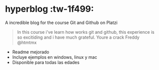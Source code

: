 # hyperblog :tw-1f499:
A incredible blog for the course Git and Github on Platzi
> In this course i've learn how works git and github, this experience is so  excitiding and i have much grateful. Youre a crack Freddy
@htmtmx

* Readme mejorado
* Incluye ejemplos en windows, linux y mac
* Disponible para todas las edades